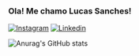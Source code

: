 ### Ola! Me chamo Lucas Sanches!

[![Instagram](https://img.shields.io/badge/Instagram-E4405F?style=for-the-badge&logo=instagram&logoColor=white)](https://www.instagram.com/o_sanchess0/?igsh=OGQ5ZDc2ODk2ZA%3D%3D)
[![Linkedin](https://img.shields.io/badge/LinkedIn-0077B5?style=for-the-badge&logo=linkedin&logoColor=white)](https://www.linkedin.com/in/lucassanches89)

![Anurag's GitHub stats](https://github-readme-stats.vercel.app/api?username=sanches8&show_icons=true&theme=dracula)
